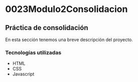 # 0023Modulo2Consolidacion

## Práctica de consolidación
En esta sección tenemos una breve descripción del proyecto.

### Tecnologías utilizadas
- HTML
- CSS
- Javascript